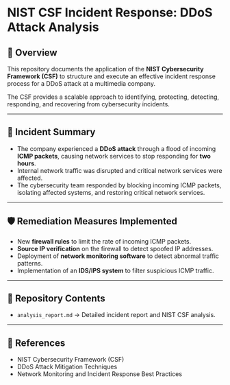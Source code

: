 # NIST CSF Incident Response: DDoS Attack Analysis

## 📌 Overview
This repository documents the application of the **NIST Cybersecurity Framework (CSF)** to structure and execute an effective incident response process for a DDoS attack at a multimedia company.  

The CSF provides a scalable approach to identifying, protecting, detecting, responding, and recovering from cybersecurity incidents.

---

## 🔎 Incident Summary
- The company experienced a **DDoS attack** through a flood of incoming **ICMP packets**, causing network services to stop responding for **two hours**.  
- Internal network traffic was disrupted and critical network services were affected.  
- The cybersecurity team responded by blocking incoming ICMP packets, isolating affected systems, and restoring critical network services.  

---

## 🛡️ Remediation Measures Implemented
- New **firewall rules** to limit the rate of incoming ICMP packets.  
- **Source IP verification** on the firewall to detect spoofed IP addresses.  
- Deployment of **network monitoring software** to detect abnormal traffic patterns.  
- Implementation of an **IDS/IPS system** to filter suspicious ICMP traffic.  

---

## 📂 Repository Contents
- `analysis_report.md` → Detailed incident report and NIST CSF analysis.  

---

## 📖 References
- NIST Cybersecurity Framework (CSF)  
- DDoS Attack Mitigation Techniques  
- Network Monitoring and Incident Response Best Practices  
